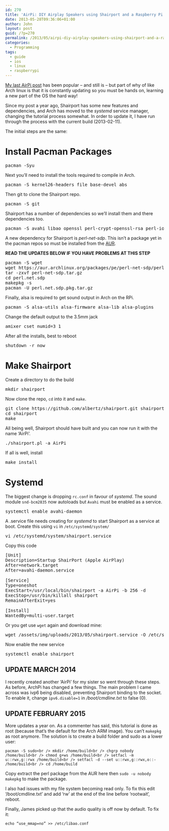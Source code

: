 ```yaml
---
id: 270
title: 'AirPi: DIY Airplay Speakers using Shairport and a Raspberry Pi Updated'
date: 2013-05-28T09:36:06+01:00
author: John
layout: post
guid: /?p=270
permalink: /2013/05/airpi-diy-airplay-speakers-using-shairport-and-a-raspberry-pi-updated/
categories:
  - Programming
tags:
  - guide
  - ios
  - linux
  - raspberrypi
---
```

[My last AirPi post](/2012/08/airpi-diy-airplay-speakers/) has been popular &#8211; and still is &#8211; but part of why of like Arch linux is that it is constantly updating so you must be hands on, learning a new part of the OS the hard way!

Since my post a year ago, Shairport has some new features and dependencies, and Arch has moved to the _systemd_ service manager, changing the tutorial process somewhat. In order to update it, I have run through the process with the current build (2013-02-11).

<!--more-->

The initial steps are the same:

# Install Pacman Packages

<pre>pacman -Syu</pre>

Next you&#8217;ll need to install the tools required to compile in Arch.

<pre>pacman -S kernel26-headers file base-devel abs</pre>

Then git to clone the Shairport repo.

<pre>pacman -S git</pre>

Shairport has a number of dependencies so we&#8217;ll install them and there dependencies too.

<pre>pacman -S avahi libao openssl perl-crypt-openssl-rsa perl-io-socket-inet6 perl-libwww</pre>

A new dependency for Shairport is _perl-net-sdp_. This isn&#8217;t a package yet in the pacman repos so must be installed from the [AUR](https://wiki.archlinux.org/index.php/Arch_User_Repository#Installing_packages).

**READ THE UPDATES BELOW IF YOU HAVE PROBLEMS AT THIS STEP**

<pre>pacman -S wget
wget https://aur.archlinux.org/packages/pe/perl-net-sdp/perl-net-sdp.tar.gz
tar -zxvf perl-net-sdp.tar.gz
cd perl.net.sdp
makepkg -s
pacman -U perl.net.sdp.pkg.tar.gz</pre>

Finally, alsa is required to get sound output in Arch on the RPi.

<pre>pacman -S alsa-utils alsa-firmware alsa-lib alsa-plugins</pre>

Change the default output to the 3.5mm jack

<pre>amixer cset numid=3 1</pre>

After all the installs, best to reboot

<pre>shutdown -r now</pre>

# Make Shairport

Create a directory to do the build

<pre>mkdir shairport</pre>

Now clone the repo, `cd` into it and `make`.

<pre>git clone https://github.com/albertz/shairport.git shairport
cd shairport
make</pre>

All being well, Shairport should have built and you can now run it with the name &#8216;AirPi&#8217;.

<pre>./shairport.pl -a AirPi</pre>

If all is well, install

<pre>make install</pre>

# Systemd

The biggest change is dropping `rc.conf` in favour of _systemd_. The sound module `snd-bcm2835` now autoloads but `Avahi` must be enabled as a service.

<pre>systemctl enable avahi-daemon</pre>

A .service file needs creating for _systemd_ to start Shairport as a service at boot. Create this using `vi` in `/etc/systemd/system/`

<pre>vi /etc/systemd/system/shairport.service</pre>

Copy this code

<pre>[Unit]
Description=Startup ShairPort (Apple AirPlay)
After=network.target
After=avahi-daemon.service

[Service]
Type=oneshot
ExecStart=/usr/local/bin/shairport -a AirPi -b 256 -d
ExecStop=/usr/bin/killall shairport
RemainAfterExit=yes

[Install]
WantedBy=multi-user.target</pre>

Or you get use `wget` again and download mine:

<pre>wget /assets/img/uploads/2013/05/shairport.service -O /etc/systemd/system/shairport.service</pre>

Now enable the new service

<pre>systemctl enable shairport</pre>

## UPDATE MARCH 2014

I recently created another &#8216;AirPi&#8217; for my sister so went through these steps. As before, ArchPi has changed a few things. The main problem I came across was ivp6 being disabled, preventing Shairport binding to the socket. To enable it, change `ipv6.disable=1` in _/boot/cmdline.txt_ to false (0).

## UPDATE FEBRUARY 2015

More updates a year on. As a commenter has said, this tutorial is done as root (because that&#8217;s the default for the Arch ARM image). You can&#8217;t `makepkg` as root anymore. The solution is to create a build folder and sudo as a lower user:

`pacman -S sudo<br />
mkdir /home/build<br />
chgrp nobody /home/build<br />
chmod g+ws /home/build<br />
setfacl -m u::rwx,g::rwx /home/build<br />
setfacl -d --set u::rwx,g::rwx,o::- /home/build<br />
cd /home/build`

Copy extract the perl package from the AUR here then `sudo -u nobody makepkg` to make the package.

I also had issues with my file system becoming read only. To fix this edit &#8216;/boot/cmdline.txt&#8217; and add &#8216;rw&#8217; at the end of the line before &#8216;rootwait&#8217;, reboot.

Finally, James picked up that the audio quality is off now by default. To fix it:

`echo “use_mmap=no” >> /etc/libao.conf`